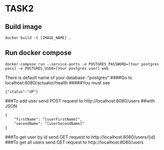# TASK2

## Build image 

```
docker build -t [IMAGE_NAME] .
```

## Run docker compose

```
docker-compose run --service-ports -e POSTGRES_PASSWORD=[Your postgres pass] -e POSTGRES_USER=[Your postgres user] web
```
There is default name of your database :"postgres"
####Go to localhost:8080/actuator/health
#####You must see
```
{"status":"UP"}
```
###To add user send POST request to 
http://localhost:8080/users
##with JSON
 ```
 {
     "firstName": "[userFirstName]",
     "secondName": "[userSecondName]"
 }
 ```
###To get user by id send GET request to 
http://localhost:8080/users/{id}
###To get all users send GET request to
http://localhost:8080/users




